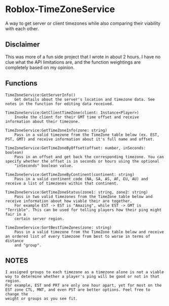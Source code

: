 # Roblox-TimeZoneService
A way to get server or client timezones while also comparing their viability with each other.

## Disclaimer
This was more of a fun side project that I wrote in about 2 hours. I have no clue what the API limitations are, and the function weightings are completely based on my opinion.

## Functions
    TimeZoneService:GetServerInfo()
        Get details about the server's location and timezone data. See notes in the function for editing data received.

    TimeZoneService:GetClientTimeZone(client: Instance<Player>)
        Invoke the client for their GMT time offset and receive information about their timezone.

    TimeZoneService:GetTimeZoneInfo(zone: string)
        Pass in a valid timezone from the TimeZone table below (ex. EST, PST, GMT) and receive information about it's full name and offset.

    TimeZoneService:GetTimeZoneByOffset(offset: number, inSeconds: boolean)
        Pass in an offset and get back the corresponding timezone. You can specify whether the offset is in seconds or hours using the optional
        "inSeconds" boolean value.

    TimeZoneService:GetTimeZoneByContinent(continent: string)
        Pass in a valid continent code (NA, SA, AS, AF, EU, AU) and receive a list of timezones within that continent.

    TimeZoneService:GetTimeZoneStatus(zone1: string, zone2: string)
        Pass in two valid timezones from the TimeZone table below and receive information about how viable their are together. 
        For example EST -> EST is "Amazing", while EST -> GMT is "Terrible". This can be used for telling players how their ping might fair in a
        certain server region.

    TimeZoneService:SortBestTimeZones(zone: string)
        Pass in a valid timezone from the TimeZone table below and receive an ordered list of every timezone from best to worse in terms of distance
        and "group".

## NOTES
    I assigned groups to each timezone as a timezone alone is not a viable way to determine whether a player's ping will be good or not in that region.
    For example, EST and PRT are only one hour apart, yet for most on the EST zone CTL, MNT, and even PST are better options. Feel free to change the
    weight or groups as you see fit.